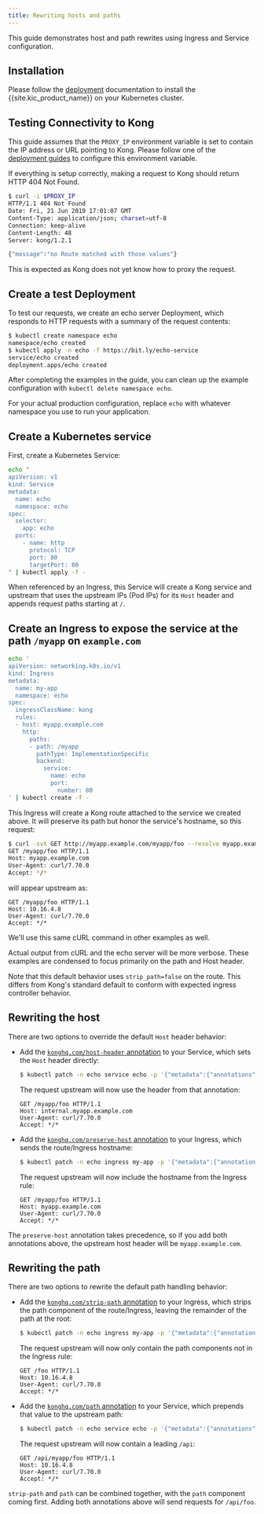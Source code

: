 ```yaml
---
title: Rewriting hosts and paths
---
```

This guide demonstrates host and path rewrites using Ingress and Service configuration.

## Installation

Please follow the [deployment](/kubernetes-ingress-controller/{{page.kong_version}}/deployment/overview) documentation to install
the {{site.kic_product_name}} on your Kubernetes cluster.

## Testing Connectivity to Kong

This guide assumes that the `PROXY_IP` environment variable is
set to contain the IP address or URL pointing to Kong.
Please follow one of the
[deployment guides](/kubernetes-ingress-controller/{{page.kong_version}}/deployment/overview) to configure this environment variable.

If everything is setup correctly, making a request to Kong should return
HTTP 404 Not Found.

```bash
$ curl -i $PROXY_IP
HTTP/1.1 404 Not Found
Date: Fri, 21 Jun 2019 17:01:07 GMT
Content-Type: application/json; charset=utf-8
Connection: keep-alive
Content-Length: 48
Server: kong/1.2.1

{"message":"no Route matched with those values"}
```

This is expected as Kong does not yet know how to proxy the request.

## Create a test Deployment

To test our requests, we create an echo server Deployment, which responds to
HTTP requests with a summary of the request contents:

```bash
$ kubectl create namespace echo
namespace/echo created
$ kubectl apply -n echo -f https://bit.ly/echo-service
service/echo created
deployment.apps/echo created
```

After completing the examples in the guide, you can clean up the example
configuration with `kubectl delete namespace echo`.

For your actual production configuration, replace `echo` with whatever
namespace you use to run your application.

## Create a Kubernetes service

First, create a Kubernetes Service:

```bash
echo "
apiVersion: v1
kind: Service
metadata:
  name: echo
  namespace: echo
spec:
  selector:
    app: echo
  ports:
    - name: http
      protocol: TCP
      port: 80
      targetPort: 80
" | kubectl apply -f -
```

When referenced by an Ingress, this Service will create a Kong service and
upstream that uses the upstream IPs (Pod IPs) for its `Host` header and appends
request paths starting at `/`.

## Create an Ingress to expose the service at the path `/myapp` on `example.com`

```bash
echo '
apiVersion: networking.k8s.io/v1
kind: Ingress
metadata:
  name: my-app
  namespace: echo
spec:
  ingressClassName: kong
  rules:
  - host: myapp.example.com
    http:
      paths:
      - path: /myapp
        pathType: ImplementationSpecific
        backend:
          service:
            name: echo
            port:
              number: 80
' | kubectl create -f -
```

This Ingress will create a Kong route attached to the service we created above.
It will preserve its path but honor the service's hostname, so this request:

```bash
$ curl -svX GET http://myapp.example.com/myapp/foo --resolve myapp.example.com:80:$PROXY_IP
GET /myapp/foo HTTP/1.1
Host: myapp.example.com
User-Agent: curl/7.70.0
Accept: */*
```
will appear upstream as:

```
GET /myapp/foo HTTP/1.1
Host: 10.16.4.8
User-Agent: curl/7.70.0
Accept: */*
```

We'll use this same cURL command in other examples as well.

Actual output from cURL and the echo server will be more verbose. These
examples are condensed to focus primarily on the path and Host header.

Note that this default behavior uses `strip_path=false` on the route. This
differs from Kong's standard default to conform with expected ingress
controller behavior.

## Rewriting the host

There are two options to override the default `Host` header behavior:

- Add the [`konghq.com/host-header` annotation][1] to your Service, which sets
  the `Host` header directly:
  ```bash
  $ kubectl patch -n echo service echo -p '{"metadata":{"annotations":{"konghq.com/host-header":"internal.myapp.example.com"}}}'
  ```
  The request upstream will now use the header from that annotation:
  ```
  GET /myapp/foo HTTP/1.1
  Host: internal.myapp.example.com
  User-Agent: curl/7.70.0
  Accept: */*
  ```
- Add the [`konghq.com/preserve-host` annotation][0] to your Ingress, which
  sends the route/Ingress hostname:
  ```bash
  $ kubectl patch -n echo ingress my-app -p '{"metadata":{"annotations":{"konghq.com/preserve-host":"true"}}}'
  ```
  The request upstream will now include the hostname from the Ingress rule:
  ```
  GET /myapp/foo HTTP/1.1
  Host: myapp.example.com
  User-Agent: curl/7.70.0
  Accept: */*
  ```

The `preserve-host` annotation takes precedence, so if you add both annotations
above, the upstream host header will be `myapp.example.com`.

## Rewriting the path

There are two options to rewrite the default path handling behavior:

- Add the [`konghq.com/strip-path` annotation][2] to your Ingress, which strips
  the path component of the route/Ingress, leaving the remainder of the path at
  the root:
  ```bash
  $ kubectl patch -n echo ingress my-app -p '{"metadata":{"annotations":{"konghq.com/strip-path":"true"}}}'
  ```
  The request upstream will now only contain the path components not in the
  Ingress rule:
  ```
  GET /foo HTTP/1.1
  Host: 10.16.4.8
  User-Agent: curl/7.70.0
  Accept: */*
  ```
- Add the [`konghq.com/path` annotation][3] to your Service, which prepends
  that value to the upstream path:
  ```bash
  $ kubectl patch -n echo service echo -p '{"metadata":{"annotations":{"konghq.com/path":"/api"}}}'
  ```
  The request upstream will now contain a leading `/api`:
  ```
  GET /api/myapp/foo HTTP/1.1
  Host: 10.16.4.8
  User-Agent: curl/7.70.0
  Accept: */*
  ```
`strip-path` and `path` can be combined together, with the `path` component
coming first. Adding both annotations above will send requests for `/api/foo`.

[0]: /kubernetes-ingress-controller/{{page.kong_version}}/references/annotations/#konghqcompreserve-host
[1]: /kubernetes-ingress-controller/{{page.kong_version}}/references/annotations/#konghqcomhost-header
[2]: /kubernetes-ingress-controller/{{page.kong_version}}/references/annotations/#konghqcomstrip-path
[3]: /kubernetes-ingress-controller/{{page.kong_version}}/references/annotations/#konghqcompath
